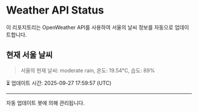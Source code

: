 
# Weather API Status

이 리포지토리는 OpenWeather API를 사용하여 서울의 날씨 정보를 자동으로 업데이트합니다.

## 현재 서울 날씨
> 서울의 현재 날씨: moderate rain, 온도: 19.54°C, 습도: 89%

⏳ 업데이트 시간: 2025-09-27 17:59:57 (UTC)

---
자동 업데이트 봇에 의해 관리됩니다.
